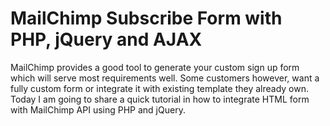 MailChimp Subscribe Form with PHP, jQuery and AJAX
==================================================

MailChimp provides a good tool to generate your custom sign up form which will serve most requirements well. Some customers however, want a fully custom form or integrate it with existing template they already own. Today I am going to share a quick tutorial in how to integrate HTML form with MailChimp API using PHP and jQuery.
